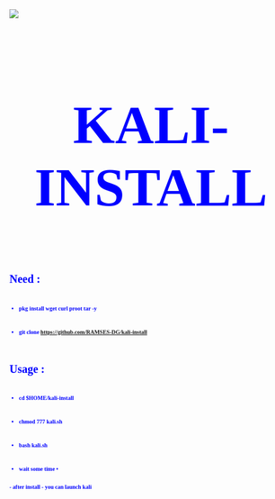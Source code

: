 <html>
  <body>
 <img src='https://encrypted-tbn0.gstatic.com/images?q=tbn:ANd9GcSwtgYAPoeOcPW9GrU802S7LI2l4KuGVyz0SQ&usqp=CAU'/>

 <font color=blue size='10px' face='tahoma'>
 <h1> <p align='center'> <b> KALI-INSTALL <br> </h1>
  </body>

<font size='1px'>
<h1>  Need : </h1>
<br> 

* pkg install wget curl proot tar -y
<br> 

* git clone https://github.com/RAMSES-DG/kali-install

<br>
<font size='1px'>

 <font size='1px'>
 <h1>  Usage : </h1>
<br>

 * cd $HOME/kali-install
<br> 

* chmod 777 kali.sh
<br> 

* bash kali.sh
<br> 

* wait some time •
<br>
- after install - you can launch kali 
</html>
